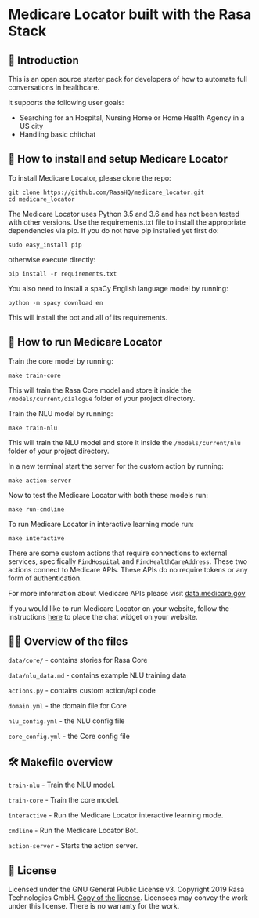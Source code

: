 ﻿# Medicare Locator built with the Rasa Stack

## 🏥 Introduction

This is an open source starter pack for developers of how to automate full conversations in healthcare.

It supports the following user goals:

- Searching for an Hospital, Nursing Home or Home Health Agency in a US city
- Handling basic chitchat

## 💾 How to install and setup Medicare Locator

To install Medicare Locator, please clone the repo:
```
git clone https://github.com/RasaHQ/medicare_locator.git
cd medicare_locator
```
The Medicare Locator uses Python 3.5 and 3.6 and has not been tested with other versions.
Use the requirements.txt file to install the appropriate dependencies
via pip. If you do not have pip installed yet first do:
```
sudo easy_install pip
```

otherwise execute directly:
```
pip install -r requirements.txt
```

You also need to install a spaCy English language model by running:
```
python -m spacy download en
```

This will install the bot and all of its requirements.

## 🤖 How to run Medicare Locator

Train the core model by running:
```
make train-core
```
This will train the Rasa Core model and store it inside the `/models/current/dialogue` folder of your project directory.

Train the NLU model by running:
```
make train-nlu
```
This will train the NLU model and store it inside the `/models/current/nlu` folder of your project directory.

In a new terminal start the server for the custom action by running:
```
make action-server
```

Now to test the Medicare Locator with both these models run:
```
make run-cmdline
```

To run Medicare Locator in interactive learning mode run:
```
make interactive
```

There are some custom actions that require connections to external services,
specifically `FindHospital` and `FindHealthCareAddress`. These two actions 
connect to Medicare APIs. These APIs do no require tokens or any form of authentication.

For more information about Medicare APIs please visit [data.medicare.gov](https://data.medicare.gov/)

If you would like to run Medicare Locator on your website, follow the instructions
[here](https://github.com/mrbot-ai/rasa-webchat) to place the chat widget on
your website.


## 👩‍💻 Overview of the files

`data/core/` - contains stories for Rasa Core

`data/nlu_data.md` - contains example NLU training data

`actions.py` - contains custom action/api code

`domain.yml` - the domain file for Core

`nlu_config.yml` - the NLU config file

`core_config.yml` - the Core config file

## 🛠 Makefile overview

`train-nlu` - Train the NLU model.

`train-core` - Train the core model.

`interactive` - Run the Medicare Locator interactive learning mode.

`cmdline` - Run the Medicare Locator Bot.

`action-server` - Starts the action server.

## :gift: License
Licensed under the GNU General Public License v3. Copyright 2019 Rasa Technologies
GmbH. [Copy of the license](https://github.com/RasaHQ/rasa-demo/blob/master/LICENSE).
Licensees may convey the work under this license. There is no warranty for the work.
